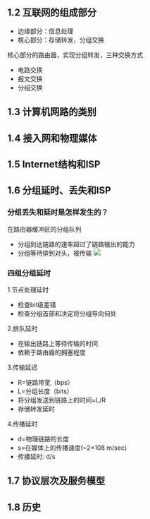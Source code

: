 ## 1.2 互联网的组成部分

- 边缘部分：信息处理
- 核心部分：存储转发，分组交换

核心部分的路由器，实现分组转发，三种交换方式
- 电路交换
- 报文交换
- 分组交换


## 1.3 计算机网路的类别


## 1.4 接入网和物理媒体

## 1.5 Internet结构和ISP

## 1.6 分组延时、丢失和ISP
### 分组丢失和延时是怎样发生的？
在路由器缓冲区的分组队列
- 分组到达链路的速率超过了链路输出的能力
- 分组等待排到对头，被传输
![](https://ypic.oss-cn-hangzhou.aliyuncs.com/202211201338052.png)

### 四组分组延时
1.节点处理延时
- 检查bit级差错
- 检查分组首部和决定将分组导向何处

2.排队延时
- 在输出链路上等待传输的时间
- 依赖于路由器的拥塞程度

3.传输延迟
- R=链路带宽（bps）
- L=分组长度（bits）
- 将分组发送到链路上的时间=L/R
- 存储转发延时

4.传播延时
- d=物理链路的长度
- s=在媒体上的传播速度(~2×108 m/sec)
- 传播延时: d/s




## 1.7 协议层次及服务模型

## 1.8 历史